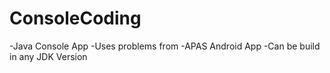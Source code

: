 # ConsoleCoding

-Java Console App 
-Uses problems from 
-APAS Android App
-Can be build in any JDK Version

